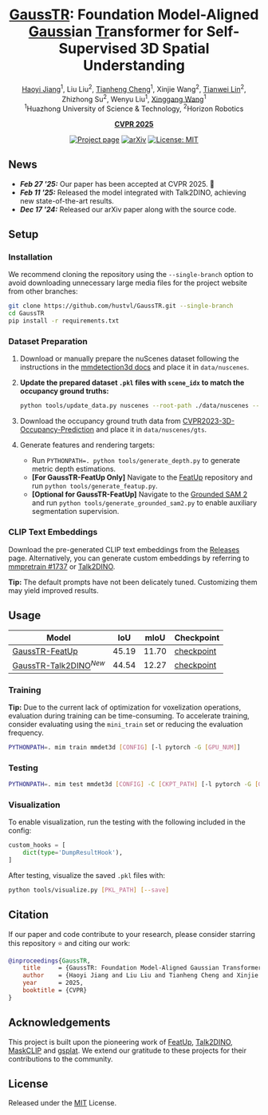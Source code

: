 <div align="center">

# [GaussTR](): Foundation Model-Aligned [Gauss]()ian [Tr]()ansformer for Self-Supervised 3D Spatial Understanding

[Haoyi Jiang](https://scholar.google.com/citations?user=_45BVtQAAAAJ)<sup>1</sup>, Liu Liu<sup>2</sup>, [Tianheng Cheng](https://scholar.google.com/citations?user=PH8rJHYAAAAJ)<sup>1</sup>, Xinjie Wang<sup>2</sup>,
[Tianwei Lin](https://wzmsltw.github.io/)<sup>2</sup>, Zhizhong Su<sup>2</sup>, Wenyu Liu<sup>1</sup>, [Xinggang Wang](https://xwcv.github.io/)<sup>1</sup><br>
<sup>1</sup>Huazhong University of Science & Technology, <sup>2</sup>Horizon Robotics

[**CVPR 2025**]()

[![Project page](https://img.shields.io/badge/project%20page-hustvl.github.io%2FGaussTR-blue)](https://hustvl.github.io/GaussTR/)
[![arXiv](https://img.shields.io/badge/arXiv-2412.13193-red?logo=arXiv&logoColor=red)](https://arxiv.org/abs/2412.13193)
[![License: MIT](https://img.shields.io/github/license/hustvl/GaussTR)](LICENSE)

</div>

## News

* ***Feb 27 '25:*** Our paper has been accepted at CVPR 2025. 🎉
* ***Feb 11 '25:*** Released the model integrated with Talk2DINO, achieving new state-of-the-art results.
* ***Dec 17 '24:*** Released our arXiv paper along with the source code.

## Setup

### Installation

We recommend cloning the repository using the `--single-branch` option to avoid downloading unnecessary large media files for the project website from other branches:

```bash
git clone https://github.com/hustvl/GaussTR.git --single-branch
cd GaussTR
pip install -r requirements.txt
```

### Dataset Preparation

1. Download or manually prepare the nuScenes dataset following the instructions in the [mmdetection3d docs](https://mmdetection3d.readthedocs.io/en/latest/user_guides/dataset_prepare.html#nuscenes)
   and place it in `data/nuscenes`.
5. **Update the prepared dataset `.pkl` files with `scene_idx` to match the occupancy ground truths:**

    ```bash
    python tools/update_data.py nuscenes --root-path ./data/nuscenes --out-dir ./data/nuscenes --extra-tag nuscenes
    ```

6. Download the occupancy ground truth data from [CVPR2023-3D-Occupancy-Prediction](https://github.com/CVPR2023-3D-Occupancy-Prediction/CVPR2023-3D-Occupancy-Prediction) and place it in `data/nuscenes/gts`.
7. Generate features and rendering targets:

    * Run `PYTHONPATH=. python tools/generate_depth.py` to generate metric depth estimations.
    * **[For GaussTR-FeatUp Only]** Navigate to the [FeatUp](https://github.com/mhamilton723/FeatUp) repository and run `python tools/generate_featup.py`.
    * **[Optional for GaussTR-FeatUp]** Navigate to the [Grounded SAM 2](https://github.com/IDEA-Research/Grounded-SAM-2) and run `python tools/generate_grounded_sam2.py` to enable auxiliary segmentation supervision.

### CLIP Text Embeddings

Download the pre-generated CLIP text embeddings from the [Releases](https://github.com/hustvl/GaussTR/releases/) page.  Alternatively, you can generate custom embeddings by referring to [mmpretrain #1737](https://github.com/open-mmlab/mmpretrain/pull/1737) or [Talk2DINO](https://github.com/lorebianchi98/Talk2DINO).

**Tip:** The default prompts have not been delicately tuned. Customizing them may yield improved results.

## Usage

|                               Model                               |  IoU  |  mIoU |                                                 Checkpoint                                                 |
| ----------------------------------------------------------------- | ----- | ----- | ---------------------------------------------------------------------------------------------------------- |
| [GaussTR-FeatUp](configs/gausstr_featup.py)                       | 45.19 | 11.70 | [checkpoint](https://github.com/hustvl/GaussTR/releases/download/v1.0/gausstr_featup_e24_miou11.70.pth)    |
| [GaussTR-Talk2DINO](configs/gausstr_talk2dino.py)<sup>*New*</sup> | 44.54 | 12.27 | [checkpoint](https://github.com/hustvl/GaussTR/releases/download/v1.0/gausstr_talk2dino_e20_miou12.27.pth) |

### Training

**Tip:** Due to the current lack of optimization for voxelization operations, evaluation during training can be time-consuming. To accelerate training, consider evaluating using the `mini_train` set or reducing the evaluation frequency.

```bash
PYTHONPATH=. mim train mmdet3d [CONFIG] [-l pytorch -G [GPU_NUM]]
```

### Testing

```bash
PYTHONPATH=. mim test mmdet3d [CONFIG] -C [CKPT_PATH] [-l pytorch -G [GPU_NUM]]
```

### Visualization

To enable visualization, run the testing with the following included in the config:

```python
custom_hooks = [
    dict(type='DumpResultHook'),
]
```

After testing, visualize the saved `.pkl` files with:

```bash
python tools/visualize.py [PKL_PATH] [--save]
```

## Citation

If our paper and code contribute to your research, please consider starring this repository :star: and citing our work:

```BibTeX
@inproceedings{GaussTR,
    title     = {GaussTR: Foundation Model-Aligned Gaussian Transformer for Self-Supervised 3D Spatial Understanding},
    author    = {Haoyi Jiang and Liu Liu and Tianheng Cheng and Xinjie Wang and Tianwei Lin and Zhizhong Su and Wenyu Liu and Xinggang Wang},
    year      = 2025,
    booktitle = {CVPR}
}
```

## Acknowledgements

This project is built upon the pioneering work of [FeatUp](https://github.com/mhamilton723/FeatUp), [Talk2DINO](https://github.com/lorebianchi98/Talk2DINO), [MaskCLIP](https://github.com/chongzhou96/MaskCLIP) and [gsplat](https://github.com/nerfstudio-project/gsplat). We extend our gratitude to these projects for their contributions to the community.

## License

Released under the [MIT](LICENSE) License.

